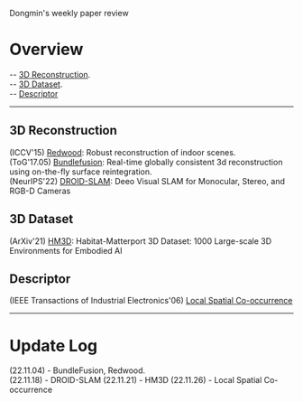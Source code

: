 Dongmin's weekly paper review
# Overview
-- [3D Reconstruction](#3D-Reconstruction).  
-- [3D Dataset](#3D-Dataset).  
-- [Descriptor](#Descriptor)

---
## 3D Reconstruction
(ICCV'15) [Redwood](https://github.com/Dongmingo/Paper_review/blob/main/Dongmin/3D%20reconstruction/Redwood.md): Robust reconstruction of indoor scenes.  
(ToG'17.05) [Bundlefusion](https://github.com/Dongmingo/Paper_review/blob/main/Dongmin/3D%20reconstruction/BundleFusion.md): Real-time globally consistent 3d reconstruction using on-the-fly surface reintegration.  
(NeurIPS'22) [DROID-SLAM](https://github.com/Dongmingo/Paper_review/blob/main/Dongmin/3D%20reconstruction/DROID-SLAM.md): Deeo Visual SLAM for Monocular, Stereo, and RGB-D Cameras

## 3D Dataset
(ArXiv'21) [HM3D](https://github.com/Dongmingo/Paper_review/blob/main/Dongmin/3D%20Indoor%20Dataset/HM3D.md): Habitat-Matterport 3D Dataset: 1000 Large-scale 3D Environments for Embodied AI

## Descriptor
(IEEE Transactions of Industrial Electronics'06) [Local Spatial Co-occurrence](https://ieeexplore.ieee.org/stamp/stamp.jsp?tp=&arnumber=9957088)

---
# Update Log
(22.11.04) - BundleFusion, Redwood.  
(22.11.18) - DROID-SLAM
(22.11.21) - HM3D
(22.11.26) - Local Spatial Co-occurrence
